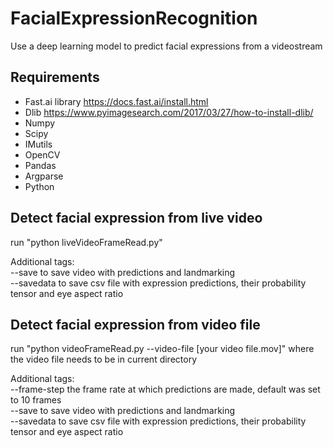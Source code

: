 # FacialExpressionRecognition
Use a deep learning model to predict facial expressions from a videostream

## Requirements
- Fast.ai library https://docs.fast.ai/install.html <br/> 
- Dlib https://www.pyimagesearch.com/2017/03/27/how-to-install-dlib/ <br/>
- Numpy <br/>
- Scipy <br/>
- IMutils <br/>
- OpenCV <br/>
- Pandas <br/>
- Argparse <br/>
- Python 

## Detect facial expression from live video
run "python liveVideoFrameRead.py"

Additional tags:<br/>
--save to save video with predictions and landmarking <br/>
--savedata to save csv file with expression predictions, their probability tensor and eye aspect ratio

## Detect facial expression from video file

run "python videoFrameRead.py --video-file [your video file.mov]" where the video file needs to be in current directory

Additional tags:<br/>
--frame-step the frame rate at which predictions are made, default was set to 10 frames <br/>
--save to save video with predictions and landmarking <br/>
--savedata to save csv file with expression predictions, their probability tensor and eye aspect ratio

